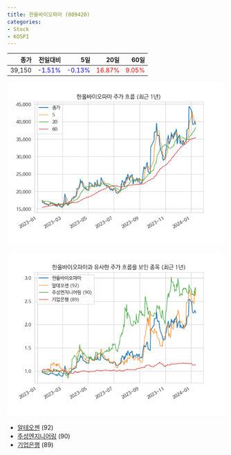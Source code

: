 ```yaml
---
title: 한올바이오파마 (009420)
categories:
- Stock
- KOSPI
---
```


|종가|전일대비|5일|20일|60일|
|---:|-------:|--:|---:|---:|
|39,150|<span style="color: blue">-1.51%</span>|<span style="color: blue">-0.13%</span>|<span style="color: red">16.87%</span>|<span style="color: red">9.05%</span>|


<!-- more -->

![009420](/assets/images/stock/009420.png)

![009420](/assets/images/stock/009420_sim.png)

- [알테오젠](/196170/) (92)
- [주성엔지니어링](/036930/) (90)
- [기업은행](//024110/) (89)